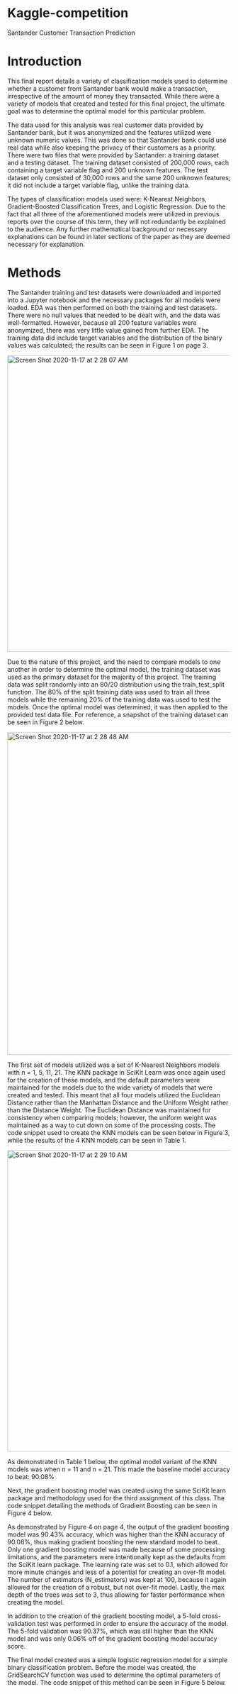 # Kaggle-competition
Santander Customer Transaction Prediction


# Introduction
This final report details a variety of classification models used to determine whether a customer from Santander bank would make a transaction, irrespective of the amount of money they transacted. While there were a variety of models that created and tested for this final project, the ultimate goal was to determine the optimal model for this particular problem. 

The data used for this analysis was real customer data provided by Santander bank, but it was anonymized and the features utilized were unknown numeric values. This was done so that Santander bank could use real data while also keeping the privacy of their customers as a priority. There were two files that were provided by Santander: a training dataset and a testing dataset. The training dataset consisted of 200,000 rows, each containing a target variable flag and 200 unknown features. The test dataset only consisted of 30,000 rows and the same 200 unknown features; it did not include a target variable flag, unlike the training data.

The types of classification models used were: K-Nearest Neighbors, Gradient-Boosted Classification Trees, and Logistic Regression. Due to the fact that all three of the aforementioned models were utilized in previous reports over the course of this term, they will not redundantly be explained to the audience. Any further mathematical background or necessary explanations can be found in later sections of the paper as they are deemed necessary for explanation. 


# Methods
The Santander training and test datasets were downloaded and imported into a Jupyter notebook and the necessary packages for all models were loaded. EDA was then performed on both the training and test datasets. There were no null values that needed to be dealt with, and the data was well-formatted. However, because all 200 feature variables were anonymized, there was very little value gained from further EDA. The training data did include target variables and the distribution of the binary values was calculated; the results can be seen in Figure 1 on page 3. 


<img width="669" alt="Screen Shot 2020-11-17 at 2 28 07 AM" src="https://user-images.githubusercontent.com/66921930/99359240-c587d000-287c-11eb-843a-ac7730cd2d51.png">


Due to the nature of this project, and the need to compare models to one another in order to determine the optimal model, the training dataset was used as the primary dataset for the majority of this project. The training data was split randomly into an 80/20 distribution using the train_test_split function. The 80% of the split training data was used to train all three models while the remaining 20% of the training data was used to test the models. Once the optimal model was determined, it was then applied to the provided test data file. For reference, a snapshot of the training dataset can be seen in Figure 2 below.


<img width="728" alt="Screen Shot 2020-11-17 at 2 28 48 AM" src="https://user-images.githubusercontent.com/66921930/99359242-c6206680-287c-11eb-8e11-3dc6b4d4cdbd.png">



The first set of models utilized was a set of K-Nearest Neighbors models with n = 1, 5, 11, 21. The KNN package in SciKit Learn was once again used for the creation of these models, and the default parameters were maintained for the models due to the wide variety of models that were created and tested. This meant that all four models utilized the Euclidean Distance rather than the Manhattan Distance and the Uniform Weight rather than the Distance Weight. The Euclidean Distance was maintained for consistency when comparing models; however, the uniform weight was maintained as a way to cut down on some of the processing costs. The code snippet used to create the KNN models can be seen below in Figure 3, while the results of the 4 KNN models can be seen in Table 1. 

<img width="680" alt="Screen Shot 2020-11-17 at 2 29 10 AM" src="https://user-images.githubusercontent.com/66921930/99359248-c6b8fd00-287c-11eb-9d3f-f803f7926b5c.png">

As demonstrated in Table 1 below, the optimal model variant of the KNN models was when n = 11 and n = 21. This made the baseline model accuracy to beat: 90.08%





Next, the gradient boosting model was created using the same SciKit learn package and methodology used for the third assignment of this class. The code snippet detailing the methods of Gradient Boosting can be seen in Figure 4 below.






As demonstrated by Figure 4 on page 4, the output of the gradient boosting model was 90.43% accuracy, which was higher than the KNN accuracy of 90.08%, thus making gradient boosting the new standard model to beat. Only one gradient boosting model was made because of some processing limitations, and the parameters were intentionally kept as the defaults from the SciKit learn package. The learning rate was set to 0.1, which allowed for more minute changes and less of a potential for creating an over-fit model. The number of estimators (N_estimators) was kept at 100, because it again allowed for the creation of a robust, but not over-fit model. Lastly, the max depth of the trees was set to 3, thus allowing for faster performance when creating the model. 

In addition to the creation of the gradient boosting model, a 5-fold cross-validation test was performed in order to ensure the accuracy of the model. The 5-fold validation was 90.37%, which was still higher than the KNN model and was only 0.06% off of the gradient boosting model accuracy score. 

The final model created was a simple logistic regression model for a simple binary classification problem. Before the model was created, the GridSearchCV function was used to determine the optimal parameters of the model. The code snippet of this method can be seen in Figure 5 below. 




